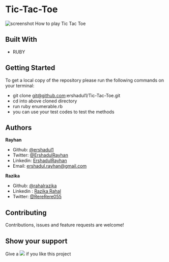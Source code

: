 # Tic-Tac-Toe

![screenshot]()
How to play Tic Tac Toe

## Built With

- RUBY

## Getting Started

To get a local copy of the repository please run the following commands on your terminal:

- git clone git@github.com:ershadul1/Tic-Tac-Toe.git
- cd into above cloned directory
- run ruby enumerable.rb
- you can use your test codes to test the methods

## Authors


 **Rayhan**
- Github: [@ershadul1](https://github.com/ershadul1)
- Twitter: [@ErshadulRayhan](https://twitter.com/ErshadulRayhan)
- Linkedin: [ErshadulRayhan](https://www.linkedin.com/in/ershadul-hakim-rayhan-a5a17649/)
- Email:  ershadul.rayhan@gmail.com




**Razika**

- Github: [@rahalrazika](https://github.com/rahalrazika)
- Linkedin : [Razika Rahal](https://www.linkedin.com/in/razika-rahal-85539bbb/)
- Twitter: [@RereRere055](https://twitter.com/RereRere055)

## Contributing

Contributions, issues and feature requests are welcome!

## Show your support

Give a ![](https://github.githubassets.com/images/icons/emoji/unicode/2b50.png) if you like this project

